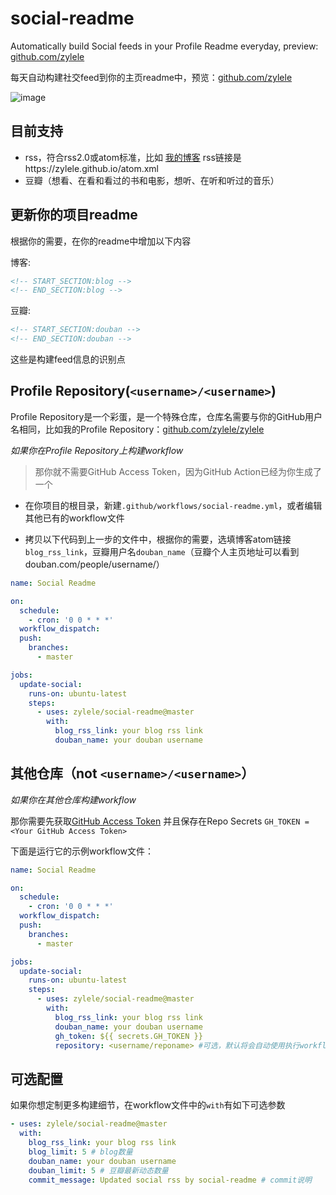 # social-readme

Automatically build Social feeds in your Profile Readme everyday, preview: <a href="https://github.com/zylele" target="_blank">github.com/zylele</a>

每天自动构建社交feed到你的主页readme中，预览：<a href="https://github.com/zylele" target="_blank">github.com/zylele</a>

![image](https://user-images.githubusercontent.com/12383106/110250943-18ff6480-7fb9-11eb-8f27-daa027a3c3f1.png)

## 目前支持

- rss，符合rss2.0或atom标准，比如 [我的博客](https://zylele.github.io/) rss链接是https://zylele.github.io/atom.xml
- 豆瓣（想看、在看和看过的书和电影，想听、在听和听过的音乐）

## 更新你的项目readme

根据你的需要，在你的readme中增加以下内容

博客:
```html
<!-- START_SECTION:blog -->
<!-- END_SECTION:blog -->
```

豆瓣:
```html
<!-- START_SECTION:douban -->
<!-- END_SECTION:douban -->
```

这些是构建feed信息的识别点

## Profile Repository(`<username>/<username>`)

Profile Repository是一个彩蛋，是一个特殊仓库，仓库名需要与你的GitHub用户名相同，比如我的Profile Repository：[github.com/zylele/zylele](https://github.com/zylele/zylele)

_如果你在Profile Repository上构建workflow_
> 那你就不需要GitHub Access Token，因为GitHub Action已经为你生成了一个

- 在你项目的根目录，新建`.github/workflows/social-readme.yml`，或者编辑其他已有的workflow文件

- 拷贝以下代码到上一步的文件中，根据你的需要，选填博客atom链接`blog_rss_link`，豆瓣用户名`douban_name`（豆瓣个人主页地址可以看到douban.com/people/username/）

```yml
name: Social Readme

on:
  schedule:
    - cron: '0 0 * * *'
  workflow_dispatch:
  push:
    branches:
      - master

jobs:
  update-social:
    runs-on: ubuntu-latest
    steps:
      - uses: zylele/social-readme@master
        with:
          blog_rss_link: your blog rss link
          douban_name: your douban username
```

## 其他仓库（not `<username>/<username>`）

_如果你在其他仓库构建workflow_

那你需要先获取[GitHub Access Token](https://docs.github.com/en/actions/configuring-and-managing-workflows/authenticating-with-the-github_token) 并且保存在Repo Secrets `GH_TOKEN = <Your GitHub Access Token>`

下面是运行它的示例workflow文件：

```yml
name: Social Readme

on:
  schedule:
    - cron: '0 0 * * *'
  workflow_dispatch:
  push:
    branches:
      - master

jobs:
  update-social:
    runs-on: ubuntu-latest
    steps:
      - uses: zylele/social-readme@master
        with:
          blog_rss_link: your blog rss link
          douban_name: your douban username
          gh_token: ${{ secrets.GH_TOKEN }}
          repository: <username/reponame> #可选，默认将会自动使用执行workflow的存储库
```

## 可选配置

如果你想定制更多构建细节，在workflow文件中的`with`有如下可选参数

```yml
- uses: zylele/social-readme@master
  with:
    blog_rss_link: your blog rss link
    blog_limit: 5 # blog数量
    douban_name: your douban username
    douban_limit: 5 # 豆瓣最新动态数量
    commit_message: Updated social rss by social-readme # commit说明
```

